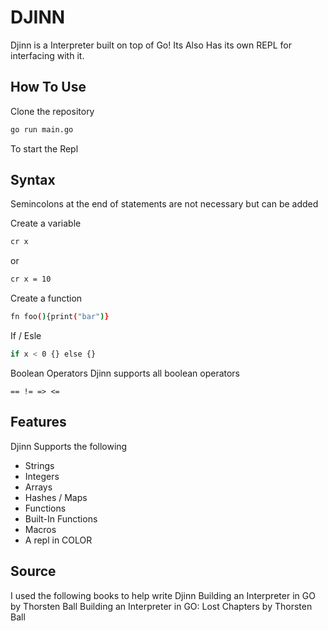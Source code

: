 # DJINN
Djinn is a Interpreter built on top of Go!
Its Also Has its own REPL for interfacing with it.

## How To Use
 Clone the repository
```bash
go run main.go
```
To start the Repl


## Syntax
Semincolons at the end of statements are not necessary but can be added

Create a variable
```bash
cr x
```
or

```bash
cr x = 10
```

Create a function

```bash
fn foo(){print("bar")}
```

If / Esle
```bash
if x < 0 {} else {}
```

Boolean Operators
Djinn supports all boolean operators

```
== != => <=
```


## Features
Djinn Supports the following
- Strings
- Integers
- Arrays
- Hashes / Maps
- Functions
- Built-In Functions
- Macros
- A repl in COLOR

## Source
I used the following books to help write Djinn
Building an Interpreter in GO by Thorsten Ball
Building an Interpreter in GO: Lost Chapters by Thorsten Ball


